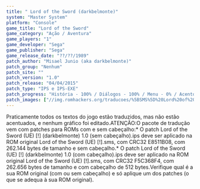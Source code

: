 ```yaml
---
title: " Lord of the Sword (darkbelmonte)"
system: "Master System"
platform: "Console"
game_title: "Lord of the Sword"
game_category: "Ação / Aventura"
game_players: "1"
game_developer: "Sega"
game_publisher: "Sega"
game_release_date: "??/??/1989"
patch_author: "Misael Junio (aka darkbelmonte)"
patch_group: "Nenhum"
patch_site: ""
patch_version: "1.0"
patch_release: "04/04/2015"
patch_type: "IPS e IPS-EXE"
patch_progress: "História - 100% / Diálogos - 100% / Menu - 0% / Acentos - 0% / Outros - 0%"
patch_images: ["//img.romhackers.org/traducoes/%5BSMS%5D%20Lord%20of%20the%20Sword%20%20-%20darkbelmonte%20-%201.png","//img.romhackers.org/traducoes/%5BSMS%5D%20Lord%20of%20the%20Sword%20%20-%20darkbelmonte%20-%202.png","//img.romhackers.org/traducoes/%5BSMS%5D%20Lord%20of%20the%20Sword%20%20-%20darkbelmonte%20-%203.png"]
---
```

Praticamente todos os textos do jogo estão traduzidos, mas não estão acentuados, e nenhum gráfico foi editado.ATENÇÃO:O pacote de tradução vem com patches para ROMs com e sem cabeçalho:* O patch Lord of the Sword (UE) [!] (darkbelmonte) 1.0 (sem cabeçalho).ips deve ser aplicado na ROM original Lord of the Sword (UE) [!].sms, com CRC32 E8511B08, com 262.144 bytes de tamanho e sem cabeçalho.* O patch Lord of the Sword (UE) [!] (darkbelmonte) 1.0 (com cabeçalho).ips deve ser aplicado na ROM original Lord of the Sword (UE) [!].sms, com CRC32 F5C368F4, com 262.656 bytes de tamanho e com cabeçalho de 512 bytes.Verifique qual é a sua ROM original (com ou sem cabeçalho) e só aplique um dos patches (o que se adequa à sua ROM original).